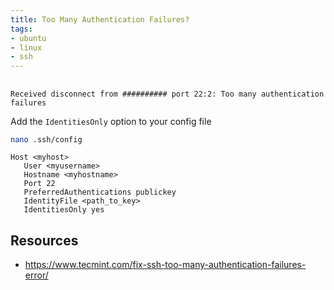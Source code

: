 ```yaml
---
title: Too Many Authentication Failures?
tags:
- ubuntu
- linux
- ssh
---
```


## 

```
Received disconnect from ########## port 22:2: Too many authentication failures
```

Add the ```IdentitiesOnly``` option to your config file

```bash
nano .ssh/config
```

```
Host <myhost>
   User <myusername>
   Hostname <myhostname>
   Port 22
   PreferredAuthentications publickey
   IdentityFile <path_to_key>
   IdentitiesOnly yes
```

## Resources

* <https://www.tecmint.com/fix-ssh-too-many-authentication-failures-error/>
